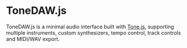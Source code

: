# ToneDAW.js

ToneDAW.js is a minimal audio interface built with [Tone.js](https://tonejs.dev/), supporting multiple instruments, custom synthesizers, tempo control, track controls and MIDI/WAV export.
